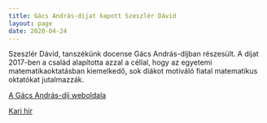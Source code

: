 ```yaml
---
title: Gács András-díjat kapott Szeszlér Dávid
layout: page 
date: 2020-04-24
---
```


Szeszlér Dávid, tanszékünk docense Gács András-díjban részesült. 
A díjat 2017-ben a család alapította azzal a céllal, hogy az egyetemi matematikaoktatásban kiemelkedő, sok diákot motiváló fiatal matematikus oktatókat jutalmazzák.

[A Gács András-díj weboldala](http://www.gacsandrasdij.org/korabbi-dijazottak/)

[Kari hír](http://www.vik.bme.hu/hir/2560-gratulalunk)